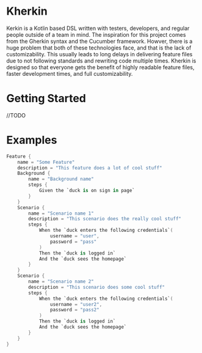 # Kherkin
Kerkin is a Kotlin based DSL written with testers, developers, and regular people outside of a team in mind. The inspiration for this project comes from the Gherkin syntax and the Cucumber framework. Howver, there is a huge problem that both of these technologies face, and that is the lack of customizability. This usually leads to long delays in delivering feature files due to not following standards and rewriting code multiple times. Kherkin is designed so that everyone gets the benefit of highly readable feature files, faster development times, and full customizability.
 
# Getting Started
//TODO

# Examples
```Kotlin
Feature {
    name = "Some Feature"
    description = "This feature does a lot of cool stuff"
    Background {
        name = "Background name"
        steps {
            Given the `duck is on sign in page`
        }
    }
    Scenario {
        name = "Scenario name 1"
        description = "This scenario does the really cool stuff"
        steps {
            When the `duck enters the following credentials`(
                username = "user",
                password = "pass"
            )
            Then the `duck is logged in`
            And the `duck sees the homepage`
        }
    }
    Scenario {
        name = "Scenario name 2"
        description = "This scenario does some cool stuff"
        steps {
            When the `duck enters the following credentials`(
                username = "user2",
                password = "pass2"
            )
            Then the `duck is logged in`
            And the `duck sees the homepage`
        }
    }
}
```